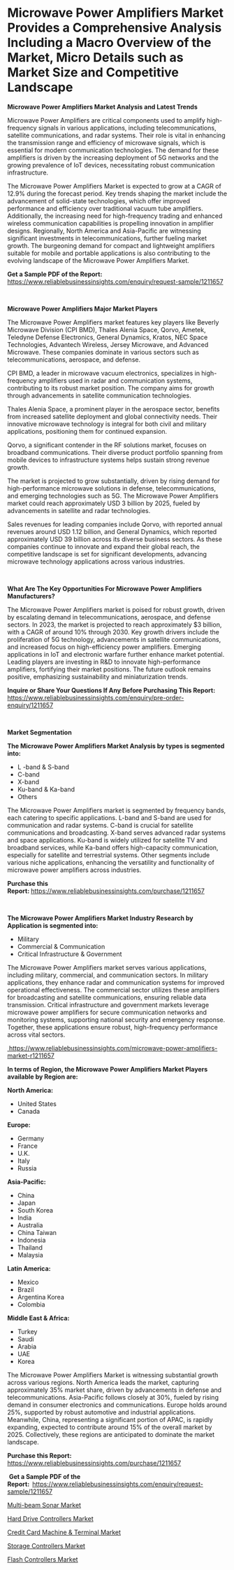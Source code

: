 <p><h1>Microwave Power Amplifiers Market Provides a Comprehensive Analysis Including a Macro Overview of the Market, Micro Details such as Market Size and Competitive Landscape</h1></p><p><strong>Microwave Power Amplifiers Market Analysis and Latest Trends</strong></p>
<p><p>Microwave Power Amplifiers are critical components used to amplify high-frequency signals in various applications, including telecommunications, satellite communications, and radar systems. Their role is vital in enhancing the transmission range and efficiency of microwave signals, which is essential for modern communication technologies. The demand for these amplifiers is driven by the increasing deployment of 5G networks and the growing prevalence of IoT devices, necessitating robust communication infrastructure.</p><p>The Microwave Power Amplifiers Market is expected to grow at a CAGR of 12.9% during the forecast period. Key trends shaping the market include the advancement of solid-state technologies, which offer improved performance and efficiency over traditional vacuum tube amplifiers. Additionally, the increasing need for high-frequency trading and enhanced wireless communication capabilities is propelling innovation in amplifier designs. Regionally, North America and Asia-Pacific are witnessing significant investments in telecommunications, further fueling market growth. The burgeoning demand for compact and lightweight amplifiers suitable for mobile and portable applications is also contributing to the evolving landscape of the Microwave Power Amplifiers Market.</p></p>
<p><strong>Get a Sample PDF of the Report:&nbsp;</strong> <a href="https://www.reliablebusinessinsights.com/enquiry/request-sample/1211657?utm_campaign=1121&utm_medium=2&utm_source=Github&utm_content=ia&utm_term=24032025&utm_id=microwave-power-amplifiers">https://www.reliablebusinessinsights.com/enquiry/request-sample/1211657</a></p>
<p>&nbsp;</p>
<p><strong>Microwave Power Amplifiers Major Market Players</strong></p>
<p><p>The Microwave Power Amplifiers market features key players like Beverly Microwave Division (CPI BMD), Thales Alenia Space, Qorvo, Ametek, Teledyne Defense Electronics, General Dynamics, Kratos, NEC Space Technologies, Advantech Wireless, Jersey Microwave, and Advanced Microwave. These companies dominate in various sectors such as telecommunications, aerospace, and defense.</p><p>CPI BMD, a leader in microwave vacuum electronics, specializes in high-frequency amplifiers used in radar and communication systems, contributing to its robust market position. The company aims for growth through advancements in satellite communication technologies.</p><p>Thales Alenia Space, a prominent player in the aerospace sector, benefits from increased satellite deployment and global connectivity needs. Their innovative microwave technology is integral for both civil and military applications, positioning them for continued expansion.</p><p>Qorvo, a significant contender in the RF solutions market, focuses on broadband communications. Their diverse product portfolio spanning from mobile devices to infrastructure systems helps sustain strong revenue growth.</p><p>The market is projected to grow substantially, driven by rising demand for high-performance microwave solutions in defense, telecommunications, and emerging technologies such as 5G. The Microwave Power Amplifiers market could reach approximately USD 3 billion by 2025, fueled by advancements in satellite and radar technologies.</p><p>Sales revenues for leading companies include Qorvo, with reported annual revenues around USD 1.12 billion, and General Dynamics, which reported approximately USD 39 billion across its diverse business sectors. As these companies continue to innovate and expand their global reach, the competitive landscape is set for significant developments, advancing microwave technology applications across various industries.</p></p>
<p>&nbsp;</p>
<p><strong>What Are The Key Opportunities For Microwave Power Amplifiers Manufacturers?</strong></p>
<p><p>The Microwave Power Amplifiers market is poised for robust growth, driven by escalating demand in telecommunications, aerospace, and defense sectors. In 2023, the market is projected to reach approximately $3 billion, with a CAGR of around 10% through 2030. Key growth drivers include the proliferation of 5G technology, advancements in satellite communications, and increased focus on high-efficiency power amplifiers. Emerging applications in IoT and electronic warfare further enhance market potential. Leading players are investing in R&D to innovate high-performance amplifiers, fortifying their market positions. The future outlook remains positive, emphasizing sustainability and miniaturization trends.</p></p>
<p><strong>Inquire or Share Your Questions If Any Before Purchasing This Report:</strong> <a href="https://www.reliablebusinessinsights.com/enquiry/pre-order-enquiry/1211657?utm_campaign=1121&utm_medium=2&utm_source=Github&utm_content=ia&utm_term=24032025&utm_id=microwave-power-amplifiers">https://www.reliablebusinessinsights.com/enquiry/pre-order-enquiry/1211657</a></p>
<p>&nbsp;</p>
<p><strong>Market Segmentation</strong></p>
<p><strong>The Microwave Power Amplifiers Market Analysis by types is segmented into:</strong></p>
<p><ul><li>L -band & S-band</li><li>C-band</li><li>X-band</li><li>Ku-band & Ka-band</li><li>Others</li></ul></p>
<p><p>The Microwave Power Amplifiers market is segmented by frequency bands, each catering to specific applications. L-band and S-band are used for communication and radar systems. C-band is crucial for satellite communications and broadcasting. X-band serves advanced radar systems and space applications. Ku-band is widely utilized for satellite TV and broadband services, while Ka-band offers high-capacity communication, especially for satellite and terrestrial systems. Other segments include various niche applications, enhancing the versatility and functionality of microwave power amplifiers across industries.</p></p>
<p><strong>Purchase this Report:&nbsp;</strong><a href="https://www.reliablebusinessinsights.com/purchase/1211657?utm_campaign=1121&utm_medium=2&utm_source=Github&utm_content=ia&utm_term=24032025&utm_id=microwave-power-amplifiers">https://www.reliablebusinessinsights.com/purchase/1211657</a></p>
<p>&nbsp;</p>
<p><strong>The Microwave Power Amplifiers Market Industry Research by Application is segmented into:</strong></p>
<p><ul><li>Military</li><li>Commercial & Communication</li><li>Critical Infrastructure & Government</li></ul></p>
<p><p>The Microwave Power Amplifiers market serves various applications, including military, commercial, and communication sectors. In military applications, they enhance radar and communication systems for improved operational effectiveness. The commercial sector utilizes these amplifiers for broadcasting and satellite communications, ensuring reliable data transmission. Critical infrastructure and government markets leverage microwave power amplifiers for secure communication networks and monitoring systems, supporting national security and emergency response. Together, these applications ensure robust, high-frequency performance across vital sectors.</p></p>
<p><a href="https://www.reliablebusinessinsights.com/microwave-power-amplifiers-market-r1211657?utm_campaign=1121&utm_medium=2&utm_source=Github&utm_content=ia&utm_term=24032025&utm_id=microwave-power-amplifiers">&nbsp;https://www.reliablebusinessinsights.com/microwave-power-amplifiers-market-r1211657</a></p>
<p><strong>In terms of Region, the Microwave Power Amplifiers Market Players available by Region are:</strong></p>
<p>
    <p> <strong> North America: </strong>
        <ul>
            <li>United States</li>
            <li>Canada</li>
        </ul>
        </p> 
    <p> <strong> Europe: </strong>
        <ul>
            <li>Germany</li>
            <li>France</li>
            <li>U.K.</li>
            <li>Italy</li>
            <li>Russia</li>
        </ul>
        </p> 
    <p> <strong> Asia-Pacific: </strong>
        <ul>
            <li>China</li>
            <li>Japan</li>
            <li>South Korea</li>
            <li>India</li>
            <li>Australia</li>
            <li>China Taiwan</li>
            <li>Indonesia</li>
            <li>Thailand</li>
            <li>Malaysia</li>
        </ul>
        </p> 
    <p> <strong> Latin America: </strong>
        <ul>
            <li>Mexico</li>
            <li>Brazil</li>
            <li>Argentina Korea</li>
            <li>Colombia</li>
        </ul>
        </p> 
    <p> <strong> Middle East & Africa: </strong>
        <ul>
            <li>Turkey</li>
            <li>Saudi</li>
            <li>Arabia</li>
            <li>UAE</li>
            <li>Korea</li>
        </ul>
    </p>
    </p>
<p><p>The Microwave Power Amplifiers Market is witnessing substantial growth across various regions. North America leads the market, capturing approximately 35% market share, driven by advancements in defense and telecommunications. Asia-Pacific follows closely at 30%, fueled by rising demand in consumer electronics and communications. Europe holds around 25%, supported by robust automotive and industrial applications. Meanwhile, China, representing a significant portion of APAC, is rapidly expanding, expected to contribute around 15% of the overall market by 2025. Collectively, these regions are anticipated to dominate the market landscape.</p></p>
<p><strong>Purchase this Report: </strong><a href="https://www.reliablebusinessinsights.com/purchase/1211657?utm_campaign=1121&utm_medium=2&utm_source=Github&utm_content=ia&utm_term=24032025&utm_id=microwave-power-amplifiers">https://www.reliablebusinessinsights.com/purchase/1211657</a></p>
<p>&nbsp;<strong>Get a Sample PDF of the Report:&nbsp;&nbsp;</strong><a href="https://www.reliablebusinessinsights.com/enquiry/request-sample/1211657?utm_campaign=1121&utm_medium=2&utm_source=Github&utm_content=ia&utm_term=24032025&utm_id=microwave-power-amplifiers">https://www.reliablebusinessinsights.com/enquiry/request-sample/1211657</a></p>
<p><strong></strong></p>
<p><p><a href="https://github.com/mookiesville/Market-Research-Report-List-1/blob/main/multi-beam-sonar-market.md?utm_campaign=1121&utm_medium=2&utm_source=Github&utm_content=ia&utm_term=24032025&utm_id=microwave-power-amplifiers">Multi-beam Sonar Market</a></p><p><a href="https://github.com/willjis/Market-Research-Report-List-1/blob/main/hard-drive-controllers-market.md?utm_campaign=1121&utm_medium=2&utm_source=Github&utm_content=ia&utm_term=24032025&utm_id=microwave-power-amplifiers">Hard Drive Controllers Market</a></p><p><a href="https://github.com/yoshih12/Market-Research-Report-List-4/blob/main/credit-card-machine-terminal-market.md?utm_campaign=1121&utm_medium=2&utm_source=Github&utm_content=ia&utm_term=24032025&utm_id=microwave-power-amplifiers">Credit Card Machine & Terminal Market</a></p><p><a href="https://github.com/ryanbell8967/Market-Research-Report-List-1/blob/main/storage-controllers-market.md?utm_campaign=1121&utm_medium=2&utm_source=Github&utm_content=ia&utm_term=24032025&utm_id=microwave-power-amplifiers">Storage Controllers Market</a></p><p><a href="https://github.com/castoriffic/Market-Research-Report-List-6/blob/main/flash-controllers-market.md?utm_campaign=1121&utm_medium=2&utm_source=Github&utm_content=ia&utm_term=24032025&utm_id=microwave-power-amplifiers">Flash Controllers Market</a></p></p>